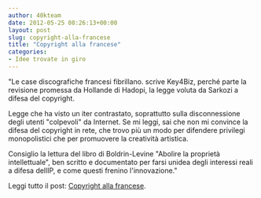 ```yaml
---
author: 40kteam
date: 2012-05-25 08:26:13+00:00
layout: post
slug: copyright-alla-francese
title: "Copyright alla francese"
categories:
- Idee trovate in giro
---
```


"Le case discografiche francesi fibrillano. scrive Key4Biz, perché parte la revisione promessa da Hollande di Hadopi, la legge voluta da Sarkozi a difesa del copyright.

Legge che ha visto un iter contrastato, soprattutto sulla disconnessione degli utenti "colpevoli" da Internet. Se mi leggi, sai che non mi convince la difesa del copyright in rete, che trovo più un modo per difendere privilegi monopolistici che per promuovere la creatività artistica.

Consiglio la lettura del libro di Boldrin-Levine "Abolire la proprietà intellettuale", ben scritto e documentato per farsi unidea degli interessi reali a difesa dellIP, e come questi frenino l'innovazione."

Leggi tutto il post: [Copyright alla francese](http://archidata.typepad.com/chez_asa/2012/05/copyright-alla-francese.html?utm_source=feedburner&utm_medium=feed&utm_campaign=Feed%3A+ChezAsa+%28Chez+ASA%29&utm_content=Google+Reader).
